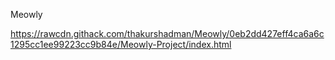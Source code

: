 Meowly

https://rawcdn.githack.com/thakurshadman/Meowly/0eb2dd427eff4ca6a6c1295cc1ee99223cc9b84e/Meowly-Project/index.html
